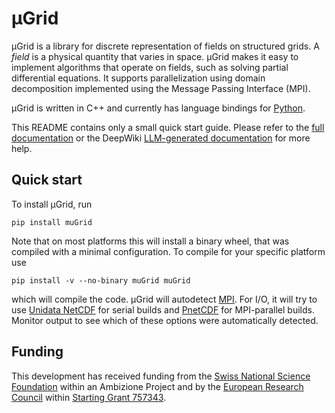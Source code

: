 # µGrid

µGrid is a library for discrete representation of fields on structured grids.
A *field* is a physical quantity that varies in space. µGrid makes it easy to
implement algorithms that operate on fields, such as solving partial
differential equations. It supports parallelization using domain decomposition
implemented using the Message Passing Interface (MPI).

µGrid is written in C++ and currently has language bindings for
[Python](https://www.python.org/).

This README contains only a small quick start guide. Please refer to the
[full documentation](https://muspectre.github.io/muGrid/) or the DeepWiki
[LLM-generated documentation](https://deepwiki.com/muSpectre/muGrid)
for more help.

## Quick start

To install µGrid, run

    pip install muGrid

Note that on most platforms this will install a binary wheel, that was
compiled with a minimal configuration. To compile for your specific platform
use

    pip install -v --no-binary muGrid muGrid

which will compile the code. µGrid will autodetect
[MPI](https://www.mpi-forum.org/).
For I/O, it will try to use
[Unidata NetCDF](https://www.unidata.ucar.edu/software/netcdf/)
for serial builds and
[PnetCDF](https://parallel-netcdf.github.io/) for MPI-parallel builds.
Monitor output to see which of these options were automatically detected.

## Funding

This development has received funding from the
[Swiss National Science Foundation](https://www.snf.ch/en)
within an Ambizione Project and by the
[European Research Council](https://erc.europa.eu) within
[Starting Grant 757343](https://cordis.europa.eu/project/id/757343).
